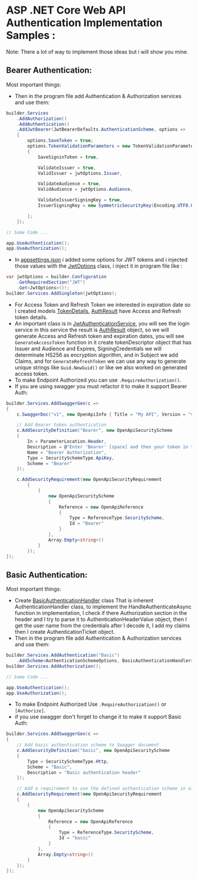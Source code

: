 # ASP .NET Core Web API Authentication Implementation Samples :
Note: There a lot of way to implement those ideas but i will show you mine.
## Bearer Authentication:
Most important things:
  -  Then in the program file add Authentication & Authorization services and use them:
```cs
builder.Services
    .AddAuthorization()
    .AddAuthentication()
    .AddJwtBearer(JwtBearerDefaults.AuthenticationScheme, options =>
    {
        options.SaveToken = true;
        options.TokenValidationParameters = new TokenValidationParameters
        {
            SaveSigninToken = true,

            ValidateIssuer = true,
            ValidIssuer = jwtOptions.Issuer,

            ValidateAudience = true,
            ValidAudience = jwtOptions.Audience,

            ValidateIssuerSigningKey = true,
            IssuerSigningKey = new SymmetricSecurityKey(Encoding.UTF8.GetBytes(jwtOptions.SigningKey))

        };
    });

// Some Code ...

app.UseAuthentication();
app.UseAuthorization();
```
  -  In [appsettings.json](https://github.com/MoMakkawi/ASP.NET-Core-Web-API-Security-Sample/blob/master/Bearer%20Authentication/appsettings.json) i added some options for JWT tokens and i injected those values with the [JwtOptions](https://github.com/MoMakkawi/ASP.NET-Core-Web-API-Security-Sample/blob/master/Bearer%20Authentication/Options/JwtOptions.cs) class, i inject it in program file like : 
```cs
var jwtOptions = builder.Configuration
    .GetRequiredSection("JWT")
    .Get<JwtOptions>()!;
builder.Services.AddSingleton(jwtOptions);
```
  -  For Access Token and Refresh Token we interested in expiration date so I created models [TokenDetails](https://github.com/MoMakkawi/ASP.NET-Core-Web-API-Security-Sample/blob/master/Bearer%20Authentication/Authentication/Models/TokenDetails.cs), [AuthResult](https://github.com/MoMakkawi/ASP.NET-Core-Web-API-Security-Sample/blob/master/Bearer%20Authentication/Authentication/Models/AuthResult.cs) have Access and Refresh token details.
  -  An important class is in [JwtAuthenticationService](https://github.com/MoMakkawi/ASP.NET-Core-Web-API-Security-Sample/blob/master/Bearer%20Authentication/Authentication/Services/JwtAuthenticationService.cs), you will see the login service in this service the result is [AuthResult](https://github.com/MoMakkawi/ASP.NET-Core-Web-API-Security-Sample/blob/master/Bearer%20Authentication/Authentication/Models/AuthResult.cs) object, so we will generate Access and Refresh token and expiration dates, you will see `GenerateAccessToken` function in it create tokenDescriptor object that has Issuer and Audience and Expires, SigningCredentials we will determinate HS256 as encryption algorithm, and in Subject we add Claims, and for `GenerateRefreshToken` we can use any way to generate unique strings like `Guid.NewGuid()` or like we also worked on generated access token. 
  -  To make Endpoint Authorized you can use `.RequireAuthorization()`.
  -  If you are using swagger you must refactor it to make it support Bearer Auth:
```cs
builder.Services.AddSwaggerGen(c =>
{
    c.SwaggerDoc("v1", new OpenApiInfo { Title = "My API", Version = "v1" });

    // Add Bearer token authentication
    c.AddSecurityDefinition("Bearer", new OpenApiSecurityScheme
    {
        In = ParameterLocation.Header,
        Description = @"Enter 'Bearer' [space] and then your token in the text input below. Example: 'Bearer 12345abcdef'",
        Name = "Bearer Authorization",
        Type = SecuritySchemeType.ApiKey,
        Scheme = "Bearer"
    });

    c.AddSecurityRequirement(new OpenApiSecurityRequirement
        {
            {
                new OpenApiSecurityScheme
                {
                    Reference = new OpenApiReference
                    {
                        Type = ReferenceType.SecurityScheme,
                        Id = "Bearer"
                    }
                },
                Array.Empty<string>()
            }
        });
});
```

## Basic Authentication:
Most important things:
  -  Create [BasicAuthenticationHandler](https://github.com/MoMakkawi/ASP.NET-Core-Web-API-Security-Sample/blob/master/Basic%20Authentication/Authentication/BasicAuthenticationHandler.cs) class That is inherent AuthenticationHandler class,
  to implement the HandleAuthenticateAsync function in implementation,
 I check if there Authorization section in the header and I try to parse it to AuthenticationHeaderValue object,
 then I get the user name from the credentials after I decode it, I add my claims then I create AuthenticationTicket object.
  -  Then in the program file add Authentication & Authorization services and use them:
```cs 
builder.Services.AddAuthentication("Basic")
    .AddScheme<AuthenticationSchemeOptions, BasicAuthenticationHandler>("Basic", null);
builder.Services.AddAuthorization();

// Some Code ...

app.UseAuthentication();
app.UseAuthorization();
```
  -  To make Endpoint Authorized Use `.RequireAuthorization()` or `[Authorize]`.
  - if you use swagger don't forget to change it to make it support Basic Auth:
```cs
builder.Services.AddSwaggerGen(c =>
{
    // Add basic authentication scheme to Swagger document
    c.AddSecurityDefinition("basic", new OpenApiSecurityScheme
    {
        Type = SecuritySchemeType.Http,
        Scheme = "Basic",
        Description = "Basic authentication header"
    });

    // Add a requirement to use the defined authentication scheme in all operations
    c.AddSecurityRequirement(new OpenApiSecurityRequirement
    {
        {
            new OpenApiSecurityScheme
            {
                Reference = new OpenApiReference
                {
                    Type = ReferenceType.SecurityScheme,
                    Id = "basic"
                }
            },
            Array.Empty<string>()
        }
    });
});

```
